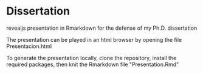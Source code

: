 # Dissertation

revealjs presentation in Rmarkdown for the defense of my Ph.D. dissertation


The presentation can be played in an html browser by opening the file
Presentacion.html


To generate the presentation locally, clone the repository, install the required
packages, then knit the Rmarkdown file "Presentation.Rmd"
